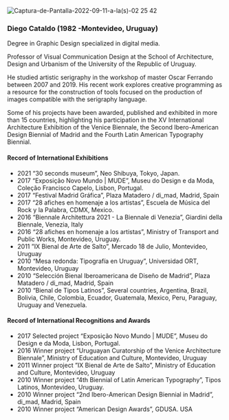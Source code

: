 ![Captura-de-Pantalla-2022-09-11-a-la(s)-02 25 42](https://user-images.githubusercontent.com/8346573/189807841-73d156d5-9fed-4db8-8a00-8f94dda19aab.jpg)

### Diego Cataldo​ (1982 ​-​ Montevideo, Uruguay​)​

Degree in Graphic Design specialized in digital media.

Professor of Visual Communication Design at the School of Architecture, Design and Urbanism of the University of the Republic of Uruguay.

He studied artistic ​serigraphy in the workshop of master Oscar Ferrando between 2007 and 2019. His recent work explores creative programming as a resource for the construction of tools focused on the production of images compatible with the serigraphy​ ​language.

Some of his projects have been awarded, published and exhibited in more than 15 countries, highlighting his participation in the XV International Architecture Exhibition of the Venice Biennale, the Second Ibero-American Design Biennial of Madrid and the Fourth Latin American Typography Biennial.


#### Record of International Exhibitions

- 2021 “30 seconds museum”, Neo Shibuya, Tokyo, Japan.
- 2017 “Exposição Novo Mundo | MUDE”, Museu do Design e da Moda, Coleção Francisco Capelo, Lisbon, Portugal.
- 2017 “Festival Madrid Gráfica”, Plaza Matadero  / di_mad, Madrid, Spain
- 2017 “28 afiches en homenaje a los artistas”, Escuela de Música del Rock y la Palabra, CDMX, Mexico. 
- 2016 “Biennale Architettura 2021 - La Biennale di Venezia”, Giardini della Biennale, Venezia, Italy
- 2016 “28 afiches en homenaje a los artistas”, Ministry of Transport and Public Works, Montevideo, Uruguay.
- 2011 ”IX Bienal de Arte de Salto”, Mercado 18 de Julio, Montevideo, Uruguay
- 2010 “Mesa redonda: Tipografía en Uruguay”, Universidad ORT, Montevideo, Uruguay
- 2010 “Selección Bienal Iberoamericana de Diseño de Madrid”, Plaza Matadero  / di_mad, Madrid, Spain
- 2010 “Bienal de Tipos Latinos”, Several countries, Argentina, Brazil, Bolivia, Chile, Colombia, Ecuador, Guatemala, Mexico, Peru, Paraguay, Uruguay and Venezuela.

#### Record of International Recognitions and Awards

- 2017 Selected project “Exposição Novo Mundo | MUDE”, Museu do Design e da Moda, Lisbon, Portugal.
- 2016 Winner project “Uruguayan Curatorship of the Venice Architecture Biennale”, Ministry of Education and Culture, Montevideo, Uruguay
- 2011 Winner project ”IX Bienal de Arte de Salto”, Ministry of Education and Culture, Montevideo, Uruguay
- 2010 Winner project “4th Biennial of Latin American Typography”,  Tipos Latinos, Montevideo, Uruguay.
- 2010 Winner project “2nd Ibero-American Design Biennial in Madrid”, di_mad, Madrid, Spain
- 2010 Winner project “American Design Awards”, GDUSA. USA
